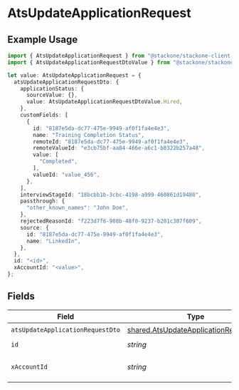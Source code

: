 # AtsUpdateApplicationRequest

## Example Usage

```typescript
import { AtsUpdateApplicationRequest } from "@stackone/stackone-client-ts/sdk/models/operations";
import { AtsUpdateApplicationRequestDtoValue } from "@stackone/stackone-client-ts/sdk/models/shared";

let value: AtsUpdateApplicationRequest = {
  atsUpdateApplicationRequestDto: {
    applicationStatus: {
      sourceValue: {},
      value: AtsUpdateApplicationRequestDtoValue.Hired,
    },
    customFields: [
      {
        id: "8187e5da-dc77-475e-9949-af0f1fa4e4e3",
        name: "Training Completion Status",
        remoteId: "8187e5da-dc77-475e-9949-af0f1fa4e4e3",
        remoteValueId: "e3cb75bf-aa84-466e-a6c1-b8322b257a48",
        value: [
          "Completed",
        ],
        valueId: "value_456",
      },
    ],
    interviewStageId: "18bcbb1b-3cbc-4198-a999-460861d19480",
    passthrough: {
      "other_known_names": "John Doe",
    },
    rejectedReasonId: "f223d7f6-908b-48f0-9237-b201c307f609",
    source: {
      id: "8187e5da-dc77-475e-9949-af0f1fa4e4e3",
      name: "LinkedIn",
    },
  },
  id: "<id>",
  xAccountId: "<value>",
};
```

## Fields

| Field                                                                                                 | Type                                                                                                  | Required                                                                                              | Description                                                                                           |
| ----------------------------------------------------------------------------------------------------- | ----------------------------------------------------------------------------------------------------- | ----------------------------------------------------------------------------------------------------- | ----------------------------------------------------------------------------------------------------- |
| `atsUpdateApplicationRequestDto`                                                                      | [shared.AtsUpdateApplicationRequestDto](../../../sdk/models/shared/atsupdateapplicationrequestdto.md) | :heavy_check_mark:                                                                                    | N/A                                                                                                   |
| `id`                                                                                                  | *string*                                                                                              | :heavy_check_mark:                                                                                    | N/A                                                                                                   |
| `xAccountId`                                                                                          | *string*                                                                                              | :heavy_check_mark:                                                                                    | The account identifier                                                                                |